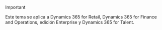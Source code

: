 > [!IMPORTANT]
> Este tema se aplica a Dynamics 365 for Retail, Dynamics 365 for Finance and Operations, edición Enterprise y Dynamics 365 for Talent.
